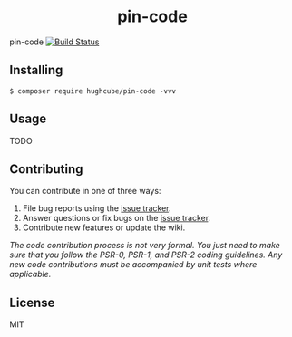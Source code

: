 <h1 align="center"> pin-code </h1>

pin-code [![Build Status](https://travis-ci.com/hughcube/pin-code.svg?branch=master)](https://travis-ci.com/hughcube/pin-code)


## Installing

```shell
$ composer require hughcube/pin-code -vvv
```

## Usage

TODO

## Contributing

You can contribute in one of three ways:

1. File bug reports using the [issue tracker](https://github.com/hughcube/pin-code/issues).
2. Answer questions or fix bugs on the [issue tracker](https://github.com/hughcube/pin-code/issues).
3. Contribute new features or update the wiki.

_The code contribution process is not very formal. You just need to make sure that you follow the PSR-0, PSR-1, and PSR-2 coding guidelines. Any new code contributions must be accompanied by unit tests where applicable._

## License

MIT
